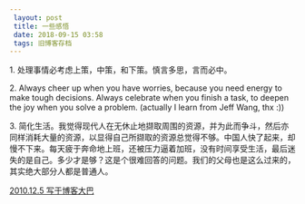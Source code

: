 ```yaml
---
 layout: post
 title: 一些感悟
 date: 2018-09-15 03:58
 tags: 旧博客存档
---
```

1\. 处理事情必考虑上策，中策，和下策。慎言多思，言而必中。

2\. Always cheer up when you have worries, because you need energy to make
tough decisions. Always celebrate when you finish a task, to deepen the joy
when you solve a problem. (actually I learn from Jeff Wang, thx :))

3\.
简化生活。我觉得现代人在无休止地撷取周围的资源，并为此而争斗，然后亦同样消耗大量的资源，以显得自己所撷取的资源总觉得不够。中国人快了起来，却慢不下来。每天疲于奔命地上班，还被压力逼着加班，没有时间享受生活，最后迷失的是自己。多少才是够？这是个很难回答的问题。我们的父母也是这么过来的，其实绝大部分人都是普通人。



[2010.12.5 写于博客大巴](http://terryoy.blogbus.com/logs/86945229.html)

